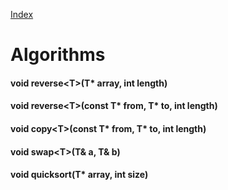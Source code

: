 [Index](../index.hpp.md#index)

# Algorithms

#### void reverse<T\>(T\* array, int length)

#### void reverse<T\>(const T\* from, T\* to, int length)

#### void copy<T\>(const T\* from, T\* to, int length)

#### void swap<T\>(T& a, T& b)

#### void quicksort(T\* array, int size)
